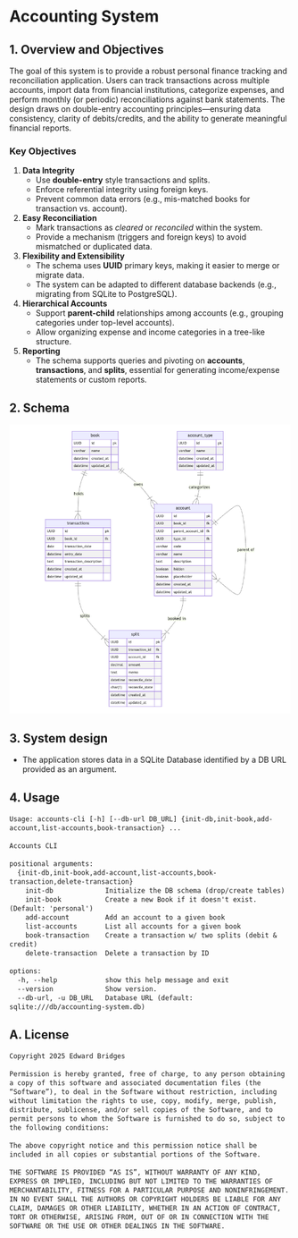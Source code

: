 # Accounting System

## 1. Overview and Objectives
The goal of this system is to provide a robust personal finance tracking and reconciliation application. Users can track transactions across multiple accounts, import data from financial institutions, categorize expenses, and perform monthly (or periodic) reconciliations against bank statements. The design draws on double-entry accounting principles—ensuring data consistency, clarity of debits/credits, and the ability to generate meaningful financial reports.

### Key Objectives
1. **Data Integrity**
    - Use **double-entry** style transactions and splits.
    - Enforce referential integrity using foreign keys.
    - Prevent common data errors (e.g., mis-matched books for transaction vs. account).
2. **Easy Reconciliation**
    - Mark transactions as _cleared_ or _reconciled_ within the system.
    - Provide a mechanism (triggers and foreign keys) to avoid mismatched or duplicated data.
3. **Flexibility and Extensibility**
    - The schema uses **UUID** primary keys, making it easier to merge or migrate data.
    - The system can be adapted to different database backends (e.g., migrating from SQLite to PostgreSQL).
4. **Hierarchical Accounts**
    - Support **parent-child** relationships among accounts (e.g., grouping categories under top-level accounts).
    - Allow organizing expense and income categories in a tree-like structure.
5. **Reporting**
    - The schema supports queries and pivoting on **accounts**, **transactions**, and **splits**, essential for generating income/expense statements or custom reports.

## 2. Schema

![](docs/img/schema-diagram.png)

## 3. System design

- The application stores data in a SQLite Database identified by a DB URL provided as an argument.

## 4. Usage

```
Usage: accounts-cli [-h] [--db-url DB_URL] {init-db,init-book,add-account,list-accounts,book-transaction} ...

Accounts CLI

positional arguments:
  {init-db,init-book,add-account,list-accounts,book-transaction,delete-transaction}
    init-db             Initialize the DB schema (drop/create tables)
    init-book           Create a new Book if it doesn't exist. (Default: 'personal')
    add-account         Add an account to a given book
    list-accounts       List all accounts for a given book
    book-transaction    Create a transaction w/ two splits (debit & credit)
    delete-transaction  Delete a transaction by ID

options:
  -h, --help            show this help message and exit
  --version             Show version.
  --db-url, -u DB_URL   Database URL (default: sqlite:///db/accounting-system.db)
```

## A. License

```
Copyright 2025 Edward Bridges

Permission is hereby granted, free of charge, to any person obtaining a copy of this software and associated documentation files (the “Software”), to deal in the Software without restriction, including without limitation the rights to use, copy, modify, merge, publish, distribute, sublicense, and/or sell copies of the Software, and to permit persons to whom the Software is furnished to do so, subject to the following conditions:

The above copyright notice and this permission notice shall be included in all copies or substantial portions of the Software.

THE SOFTWARE IS PROVIDED “AS IS”, WITHOUT WARRANTY OF ANY KIND, EXPRESS OR IMPLIED, INCLUDING BUT NOT LIMITED TO THE WARRANTIES OF MERCHANTABILITY, FITNESS FOR A PARTICULAR PURPOSE AND NONINFRINGEMENT. IN NO EVENT SHALL THE AUTHORS OR COPYRIGHT HOLDERS BE LIABLE FOR ANY CLAIM, DAMAGES OR OTHER LIABILITY, WHETHER IN AN ACTION OF CONTRACT, TORT OR OTHERWISE, ARISING FROM, OUT OF OR IN CONNECTION WITH THE SOFTWARE OR THE USE OR OTHER DEALINGS IN THE SOFTWARE.
```